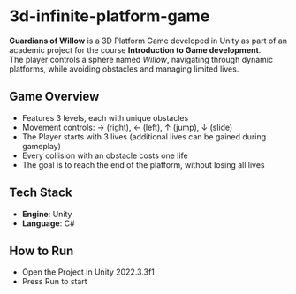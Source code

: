 # 3d-infinite-platform-game
**Guardians of Willow** is a 3D Platform Game developed in Unity as part of an academic project for the course **Introduction to Game development**.  
The player controls a sphere named *Willow*, navigating through dynamic platforms, while avoiding obstacles and managing limited lives.

## Game Overview
- Features 3 levels, each with unique obstacles
- Movement controls: → (right), ← (left), ↑ (jump), ↓ (slide)
- The Player starts with 3 lives (additional lives can be gained during gameplay)
- Every collision with an obstacle costs one life
- The goal is to reach the end of the platform, without losing all lives

## Tech Stack
- **Engine**: Unity
- **Language**: C#

## How to Run
- Open the Project in Unity 2022.3.3f1
- Press Run to start 
